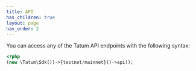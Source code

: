 ```yaml
---
title: API
has_children: true
layout: page
nav_order: 2
---
```


You can access any of the Tatum API endpoints with the following syntax:

```php
<?php
(new \Tatum\Sdk())->{testnet/mainnet}()->api();
```